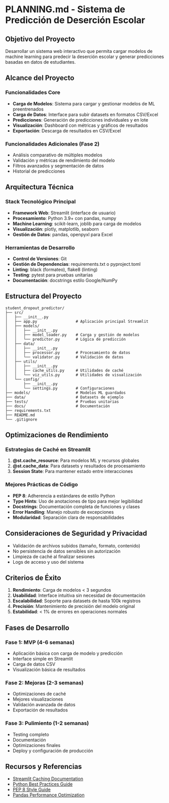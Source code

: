 # PLANNING.md - Sistema de Predicción de Deserción Escolar

## Objetivo del Proyecto
Desarrollar un sistema web interactivo que permita cargar modelos de machine learning para predecir la deserción escolar y generar predicciones basadas en datos de estudiantes.

## Alcance del Proyecto

### Funcionalidades Core
- **Carga de Modelos**: Sistema para cargar y gestionar modelos de ML preentrenados
- **Carga de Datos**: Interface para subir datasets en formatos CSV/Excel
- **Predicciones**: Generación de predicciones individuales y en lote
- **Visualización**: Dashboard con métricas y gráficos de resultados
- **Exportación**: Descarga de resultados en CSV/Excel

### Funcionalidades Adicionales (Fase 2)
- Análisis comparativo de múltiples modelos
- Validación y métricas de rendimiento del modelo
- Filtros avanzados y segmentación de datos
- Historial de predicciones

## Arquitectura Técnica

### Stack Tecnológico Principal
- **Framework Web**: Streamlit (interface de usuario)
- **Procesamiento**: Python 3.9+ con pandas, numpy
- **Machine Learning**: scikit-learn, joblib para carga de modelos
- **Visualización**: plotly, matplotlib, seaborn
- **Gestión de Datos**: pandas, openpyxl para Excel

### Herramientas de Desarrollo
- **Control de Versiones**: Git
- **Gestión de Dependencias**: requirements.txt o pyproject.toml
- **Linting**: black (formateo), flake8 (linting)
- **Testing**: pytest para pruebas unitarias
- **Documentación**: docstrings estilo Google/NumPy

## Estructura del Proyecto

```
student_dropout_predictor/
├── src/
│   ├── __init__.py
│   ├── app.py                 # Aplicación principal Streamlit
│   ├── models/
│   │   ├── __init__.py
│   │   ├── model_loader.py    # Carga y gestión de modelos
│   │   └── predictor.py       # Lógica de predicción
│   ├── data/
│   │   ├── __init__.py
│   │   ├── processor.py       # Procesamiento de datos
│   │   └── validator.py       # Validación de datos
│   ├── utils/
│   │   ├── __init__.py
│   │   ├── cache_utils.py     # Utilidades de caché
│   │   └── viz_utils.py       # Utilidades de visualización
│   └── config/
│       ├── __init__.py
│       └── settings.py        # Configuraciones
├── models/                    # Modelos ML guardados
├── data/                      # Datasets de ejemplo
├── tests/                     # Pruebas unitarias
├── docs/                      # Documentación
├── requirements.txt
├── README.md
└── .gitignore
```

## Optimizaciones de Rendimiento

### Estrategias de Caché en Streamlit
1. **@st.cache_resource**: Para modelos ML y recursos globales
2. **@st.cache_data**: Para datasets y resultados de procesamiento
3. **Session State**: Para mantener estado entre interacciones

### Mejores Prácticas de Código
- **PEP 8**: Adherencia a estándares de estilo Python
- **Type Hints**: Uso de anotaciones de tipo para mejor legibilidad
- **Docstrings**: Documentación completa de funciones y clases
- **Error Handling**: Manejo robusto de excepciones
- **Modularidad**: Separación clara de responsabilidades

## Consideraciones de Seguridad y Privacidad
- Validación de archivos subidos (tamaño, formato, contenido)
- No persistencia de datos sensibles sin autorización
- Limpieza de caché al finalizar sesiones
- Logs de acceso y uso del sistema

## Criterios de Éxito
1. **Rendimiento**: Carga de modelos < 3 segundos
2. **Usabilidad**: Interface intuitiva sin necesidad de documentación
3. **Escalabilidad**: Soporte para datasets de hasta 100k registros
4. **Precisión**: Mantenimiento de precisión del modelo original
5. **Estabilidad**: < 1% de errores en operaciones normales

## Fases de Desarrollo

### Fase 1: MVP (4-6 semanas)
- Aplicación básica con carga de modelo y predicción
- Interface simple en Streamlit
- Carga de datos CSV
- Visualización básica de resultados

### Fase 2: Mejoras (2-3 semanas)
- Optimizaciones de caché
- Mejores visualizaciones
- Validación avanzada de datos
- Exportación de resultados

### Fase 3: Pulimiento (1-2 semanas)
- Testing completo
- Documentación
- Optimizaciones finales
- Deploy y configuración de producción

## Recursos y Referencias
- [Streamlit Caching Documentation](https://docs.streamlit.io/develop/concepts/architecture/caching)
- [Python Best Practices Guide](https://realpython.com/tutorials/best-practices/)
- [PEP 8 Style Guide](https://pep8.org/)
- [Pandas Performance Optimization](https://pandas.pydata.org/docs/user_guide/enhancingperf.html)